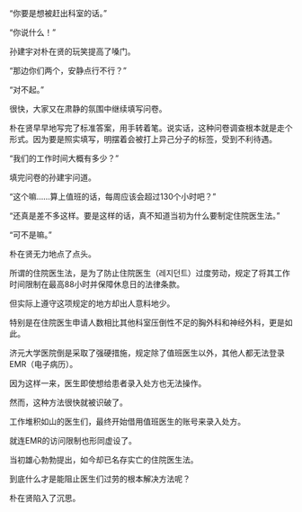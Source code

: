 “你要是想被赶出科室的话。”

“你说什么！”

孙建宇对朴在贤的玩笑提高了嗓门。

“那边你们两个，安静点行不行？”

“对不起。”

很快，大家又在肃静的氛围中继续填写问卷。

朴在贤早早地写完了标准答案，用手转着笔。说实话，这种问卷调查根本就是走个形式。因为要是照实填写，明摆着会被打上异己分子的标签，受到不利待遇。

“我们的工作时间大概有多少？”

填完问卷的孙建宇问道。

“这个嘛……算上值班的话，每周应该会超过130个小时吧？”

“还真是差不多这样。要是这样的话，真不知道当初为什么要制定住院医生法。”

“可不是嘛。”

朴在贤无力地点了点头。

所谓的住院医生法，是为了防止住院医生（레지던트）过度劳动，规定了将其工作时间限制在最高88小时并保障休息日的法律条款。

但实际上遵守这项规定的地方却出人意料地少。

特别是在住院医生申请人数相比其他科室压倒性不足的胸外科和神经外科，更是如此。

济元大学医院倒是采取了强硬措施，规定除了值班医生以外，其他人都无法登录EMR（电子病历）。

因为这样一来，医生即使想给患者录入处方也无法操作。

然而，这种方法很快就被识破了。

工作堆积如山的医生们，最终开始借用值班医生的账号来录入处方。

就连EMR的访问限制也形同虚设了。

当初雄心勃勃提出，如今却已名存实亡的住院医生法。

到底什么才是能阻止医生们过劳的根本解决方法呢？

朴在贤陷入了沉思。